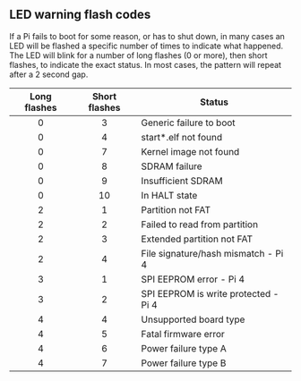## LED warning flash codes

If a Pi fails to boot for some reason, or has to shut down, in many cases an LED will be flashed a specific number of times to indicate what happened. The LED will blink for a number of long flashes (0 or more), then short flashes, to indicate the exact status. In most cases, the pattern will repeat after a 2 second gap.

| Long flashes | Short flashes | Status |
|:------------:|:-------------:|--------|
|      0       |        3      | Generic failure to boot |
|      0       |        4      | start*.elf not found   |
|      0       |        7      | Kernel image not found |
|      0       |        8      | SDRAM failure          |
|      0       |        9      | Insufficient SDRAM     |
|      0       |        10     | In HALT state          |
|      2       |        1      | Partition not FAT      |
|      2       |        2      | Failed to read from partition |
|      2       |        3      | Extended partition not FAT |
|      2       |        4      | File signature/hash mismatch - Pi 4 |
|      3       |        1      | SPI EEPROM error - Pi 4 |
|      3       |        2      | SPI EEPROM is write protected - Pi 4 |
|      4       |        4      | Unsupported board type |
|      4       |        5      | Fatal firmware error   |
|      4       |        6      | Power failure type A   |
|      4       |        7      | Power failure type B   |
